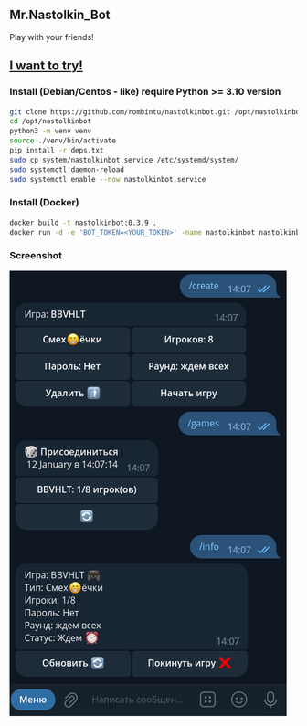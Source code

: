 ## Mr.Nastolkin_Bot
Play with your friends! 
## [I want to try!](https://t.me/mr_nastolkin_bot)

### Install (Debian/Centos - like) require Python >= 3.10 version
```bash
git clone https://github.com/rombintu/nastolkinbot.git /opt/nastolkinbot
cd /opt/nastolkinbot
python3 -m venv venv
source ./venv/bin/activate
pip install -r deps.txt
sudo cp system/nastolkinbot.service /etc/systemd/system/
sudo systemctl daemon-reload
sudo systemctl enable --now nastolkinbot.service
```

### Install (Docker)
```bash
docker build -t nastolkinbot:0.3.9 .
docker run -d -e 'BOT_TOKEN=<YOUR_TOKEN>' -name nastolkinbot nastolkinbot:0.3.0
```

### Screenshot
![img](./screenshots/image_1.png)
